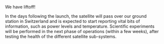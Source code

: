 We have liftoff!

In the days following the launch, the satellite will pass over our ground station in Switzerland and is expected to start reporting vital bits of information, such as power levels and temperature.
Scientific experiments will be performed in the next phase of operations (within a few weeks), after testing the health of the different satellite sub-systems.
